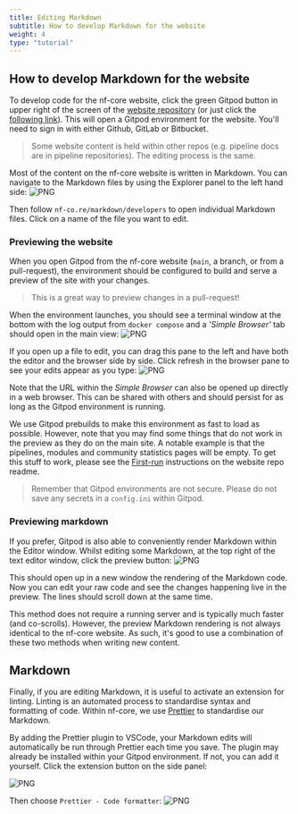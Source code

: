 ```yaml
---
title: Editing Markdown
subtitle: How to develop Markdown for the website
weight: 4
type: "tutorial"
---
```


## How to develop Markdown for the website

To develop code for the nf-core website, click the green Gitpod button in upper right of the screen of the [website repository](https://github.com/nf-core/website) (or just click the [following link](https://gitpod.io/#https://github.com/nf-core/website)).
This will open a Gitpod environment for the website. You'll need to sign in with either Github, GitLab or Bitbucket.

> Some website content is held within other repos (e.g. pipeline docs are in pipeline repositories).
> The editing process is the same.

Most of the content on the nf-core website is written in Markdown.
You can navigate to the Markdown files by using the Explorer panel to the left hand side: ![PNG](/images/contributing/gitpod/explorer.png)

Then follow `nf-co.re/markdown/developers` to open individual Markdown files. Click on a name of the file you want to edit.

### Previewing the website

When you open Gitpod from the nf-core website (`main`, a branch, or from a pull-request), the environment should be configured to build and serve a preview of the site with your changes.

> This is a great way to preview changes in a pull-request!

When the environment launches, you should see a terminal window at the bottom with the log output from `docker compose` and a _'Simple Browser'_ tab should open in the main view:
![PNG](/images/contributing/gitpod/website_preview.png)

If you open up a file to edit, you can drag this pane to the left and have both the editor and the browser side by side.
Click refresh in the browser pane to see your edits appear as you type:
![PNG](/images/contributing/gitpod/website_preview_2.png)

Note that the URL within the _Simple Browser_ can also be opened up directly in a web browser. This can be shared with others and should persist for as long as the Gitpod environment is running.

We use Gitpod prebuilds to make this environment as fast to load as possible.
However, note that you may find some things that do not work in the preview as they do on the main site.
A notable example is that the pipelines, modules and community statistics pages will be empty.
To get this stuff to work, please see the [First-run](https://github.com/nf-core/website#first-run) instructions on the website repo readme.

> Remember that Gitpod environments are not secure. Please do not save any secrets in a `config.ini` within Gitpod.

### Previewing markdown

If you prefer, Gitpod is also able to conveniently render Markdown within the Editor window.
Whilst editing some Markdown, at the top right of the text editor window, click the preview button:
![PNG](/images/contributing/gitpod/preview.png)

This should open up in a new window the rendering of the Markdown code.
Now you can edit your raw code and see the changes happening live in the preview.
The lines should scroll down at the same time.

This method does not require a running server and is typically much faster (and co-scrolls).
However, the preview Markdown rendering is not always identical to the nf-core website.
As such, it's good to use a combination of these two methods when writing new content.

## Markdown

Finally, if you are editing Markdown, it is useful to activate an extension for linting.
Linting is an automated process to standardise syntax and formatting of code.
Within nf-core, we use [Prettier](https://prettier.io/) to standardise our Markdown.

By adding the Prettier plugin to VSCode, your Markdown edits will automatically be run through Prettier each time you save.
The plugin may already be installed within your Gitpod environment.
If not, you can add it yourself. Click the extension button on the side panel:

![PNG](/images/contributing/gitpod/extension.png)

Then choose `Prettier - Code formatter`:
![PNG](/images/contributing/gitpod/prettier-vscode.png)
